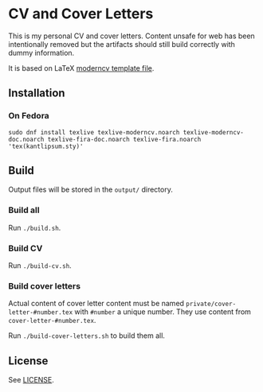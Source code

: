 # CV and Cover Letters

This is my personal CV and cover letters. Content unsafe for web has been intentionally removed but the artifacts should still build correctly with dummy information.

It is based on LaTeX [moderncv template file](mirrors.ctan.org/macros/latex/contrib/moderncv/examples/template.tex).

## Installation

### On Fedora

```
sudo dnf install texlive texlive-moderncv.noarch texlive-moderncv-doc.noarch texlive-fira-doc.noarch texlive-fira.noarch 'tex(kantlipsum.sty)' 
```

## Build

Output files will be stored in the `output/` directory.

### Build all

Run `./build.sh`.

### Build CV

Run `./build-cv.sh`.

### Build cover letters

Actual content of cover letter content must be named `private/cover-letter-#number.tex` with `#number` a unique number.
They use content from `cover-letter-#number.tex`.

Run `./build-cover-letters.sh` to build them all.

## License

See [LICENSE](LICENSE.md).

